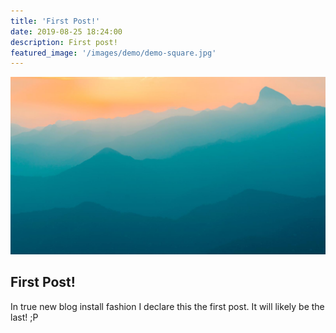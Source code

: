 ```yaml
---
title: 'First Post!'
date: 2019-08-25 18:24:00
description: First post!
featured_image: '/images/demo/demo-square.jpg'
---
```


![](/images/demo/demo-landscape.jpg)

## First Post!

In true new blog install fashion I declare this the first post. It will likely be the last! ;P
